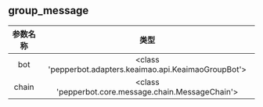 



# 

## group_message

|参数名称|类型|
| :---: | :---: |
|bot|<class 'pepperbot.adapters.keaimao.api.KeaimaoGroupBot'>|
|chain|<class 'pepperbot.core.message.chain.MessageChain'>|
